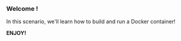 
<br>

### Welcome !

In this scenario, we'll learn how to build and run a Docker container!

**ENJOY!**
